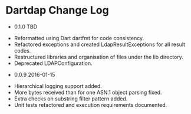 # Dartdap Change Log

* 0.1.0 TBD

- Reformatted using Dart dartfmt for code consistency.
- Refactored exceptions and created LdapResultExceptions for all result codes.
- Restructured libraries and organisation of files under the lib directory.
- Deprecated LDAPConfiguration.

* 0.0.9 2016-01-15

- Hierarchical logging support added.
- More bytes received than for one ASN.1 object parsing fixed.
- Extra checks on substring filter pattern added.
- Unit tests refactored and execution requirements documented.


